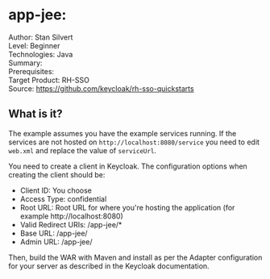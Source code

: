 # app-jee: 

Author: Stan Silvert  
Level: Beginner  
Technologies: Java  
Summary:   
Prerequisites:  
Target Product: RH-SSO  
Source: <https://github.com/keycloak/rh-sso-quickstarts>  

What is it?
-----------

The example assumes you have the example services running. If the services are not hosted on ``http://localhost:8080/service`` you need to edit ``web.xml`` and replace the value of ``serviceUrl``.

You need to create a client in Keycloak. The configuration options when creating the client should be:

* Client ID: You choose
* Access Type: confidential
* Root URL: Root URL for where you're hosting the application (for example http://localhost:8080)
* Valid Redirect URIs: /app-jee/*
* Base URL: /app-jee/
* Admin URL: /app-jee/

Then, build the WAR with Maven and install as per the Adapter configuration for your server as described in the Keycloak documentation.
